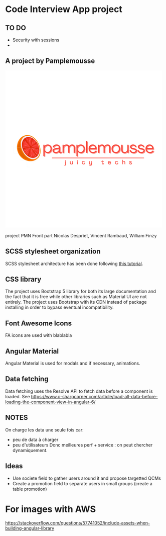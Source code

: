 # Code Interview App project

## TO DO 

- Security with sessions 
- 
## A project by Pamplemousse 

![Pamplemousse Logo](/assets/pamplemousseLogo.png)

project PMN Front part Nicolas Despriet, Vincent Rambaud, William Finzy

## SCSS stylesheet organization

SCSS stylesheet architecture has been done following [this tutorial](https://dev.to/stefaniefluin/how-to-structure-scss-in-an-angular-app-3376). 

## CSS library

The project uses Bootstrap 5 library for both its large documentation and the fact that it is free while other libraries such as Material UI are not entirely. The project uses Bootstrap with its CDN instead of package installing in order to bypass eventual incompatibility.

## Font Awesome Icons 

FA icons are used with blablabla

## Angular Material

Angular Material is used for modals and if necessary, animations. 

## Data fetching

Data fetching uses the Resolve API to fetch data before a component is loaded. See https://www.c-sharpcorner.com/article/load-all-data-before-loading-the-component-view-in-angular-6/ 


## NOTES

On charge les data une seule fois car:
- peu de data à charger
- peu d'utilisateurs 
Donc meilleures perf + service : on peut chercher dynamiquement. 

## Ideas

- Use societe field to gather users around it and propose targetted QCMs
- Create a promotion field to separate users in small groups (create a table promotion)

# For images with AWS
https://stackoverflow.com/questions/57741052/include-assets-when-building-angular-library